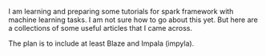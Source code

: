 I am learning and preparing some tutorials for spark framework with machine learning tasks. I am not sure how to go about this yet. But here are a collections of some useful articles that I came across.

The plan is to include at least Blaze and Impala (impyla). 
